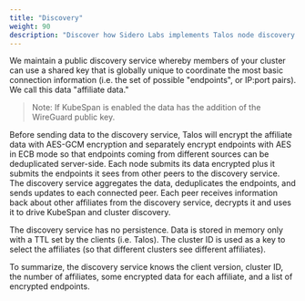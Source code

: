 ```yaml
---
title: "Discovery"
weight: 90
description: "Discover how Sidero Labs implements Talos node discovery."
---
```


We maintain a public discovery service whereby members of your cluster can use a shared key that is globally unique to coordinate the most basic connection information (i.e. the set of possible "endpoints", or IP:port pairs).
We call this data "affiliate data."

> Note: If KubeSpan is enabled the data has the addition of the WireGuard public key.

Before sending data to the discovery service, Talos will encrypt the affiliate data with AES-GCM encryption and separately encrypt endpoints with AES in ECB mode so that endpoints coming from different sources can be deduplicated server-side.
Each node submits its data encrypted plus it submits the endpoints it sees from other peers to the discovery service.
The discovery service aggregates the data, deduplicates the endpoints, and sends updates to each connected peer.
Each peer receives information back about other affiliates from the discovery service, decrypts it and uses it to drive KubeSpan and cluster discovery.

The discovery service has no persistence.
Data is stored in memory only with a TTL set by the clients (i.e. Talos).
The cluster ID is used as a key to select the affiliates (so that different clusters see different affiliates).

To summarize, the discovery service knows the client version, cluster ID, the number of affiliates, some encrypted data for each affiliate, and a list of encrypted endpoints.
